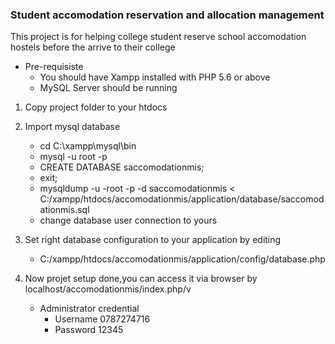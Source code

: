### Student accomodation reservation and allocation management 

This project is for helping college student reserve school accomodation hostels before the arrive to their college

 - Pre-requisiste
    - You should have Xampp installed with PHP 5.6 or above
    - MySQL Server should be running

1. Copy project folder to your htdocs
2. Import mysql database
    - cd C:\xampp\mysql\bin
    - mysql -u root -p
    - CREATE DATABASE saccomodationmis;
    - exit;
    - mysqldump -u -root -p -d saccomodationmis < C:/xampp/htdocs/accomodationmis/application/database/saccomodationmis.sql
    - change database user connection to yours
3. Set right database configuration to your application by editing
    - C:/xampp/htdocs/accomodationmis/application/config/database.php

4. Now projet setup done,you can access it via browser by localhost/accomodationmis/index.php/v 
    - Administrator credential
        - Username 0787274716
        - Password 12345
